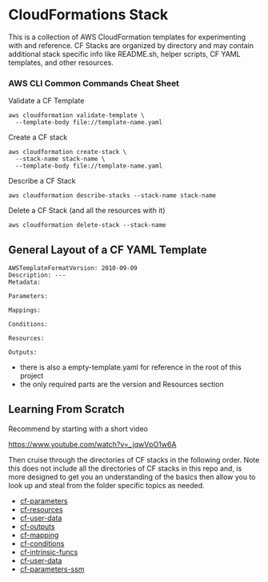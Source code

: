 # CloudFormations Stack

This is a collection of AWS CloudFormation templates for experimenting with and reference.
CF Stacks are organized by directory and may contain additional stack specific info like README.sh, helper scripts, CF YAML templates, and other resources.

### AWS CLI Common Commands Cheat Sheet

Validate a CF Template

```
aws cloudformation validate-template \
  --template-body file://template-name.yaml
```

Create a CF stack

```
aws cloudformation create-stack \
  --stack-name stack-name \
  --template-body file://template-name.yaml
```

Describe a CF Stack

```
aws cloudformation describe-stacks --stack-name stack-name
```

Delete a CF Stack (and all the resources with it)

```
aws cloudformation delete-stack --stack-name
```

## General Layout of a CF YAML Template

```
AWSTemplateFormatVersion: 2010-09-09
Description: ---
Metadata: 

Parameters: 

Mappings: 

Conditions: 

Resources: 

Outputs:

```

* there is also a empty-template.yaml for reference in the root of this project
* the only required parts are the version and Resources section

## Learning From Scratch

Recommend by starting with a short video 

https://www.youtube.com/watch?v=_jqwVpO1w6A

Then cruise through the directories of CF stacks in the following order. Note this does not include all the directories of CF stacks in this repo and, is more designed to get you an understanding of the basics then allow you to look up and steal from the folder specific topics as needed.

* [cf-parameters](https://github.com/amcquistan/aws-cloudformation-stacks/tree/main/cf-parameters)
* [cf-resources](https://github.com/amcquistan/aws-cloudformation-stacks/tree/main/cf-resources)
* [cf-user-data](https://github.com/amcquistan/aws-cloudformation-stacks/tree/main/cf-user-data)
* [cf-outputs](https://github.com/amcquistan/aws-cloudformation-stacks/tree/main/cf-outputs)
* [cf-mapping](https://github.com/amcquistan/aws-cloudformation-stacks/tree/main/cf-mapping)
* [cf-conditions](https://github.com/amcquistan/aws-cloudformation-stacks/tree/main/cf-conditions)
* [cf-intrinsic-funcs](https://github.com/amcquistan/aws-cloudformation-stacks/tree/main/cf-intrinsic-funcs)
* [cf-user-data](https://github.com/amcquistan/aws-cloudformation-stacks/tree/main/cf-user-data)
* [cf-parameters-ssm](https://github.com/amcquistan/aws-cloudformation-stacks/tree/main/cf-parameters-ssm)

